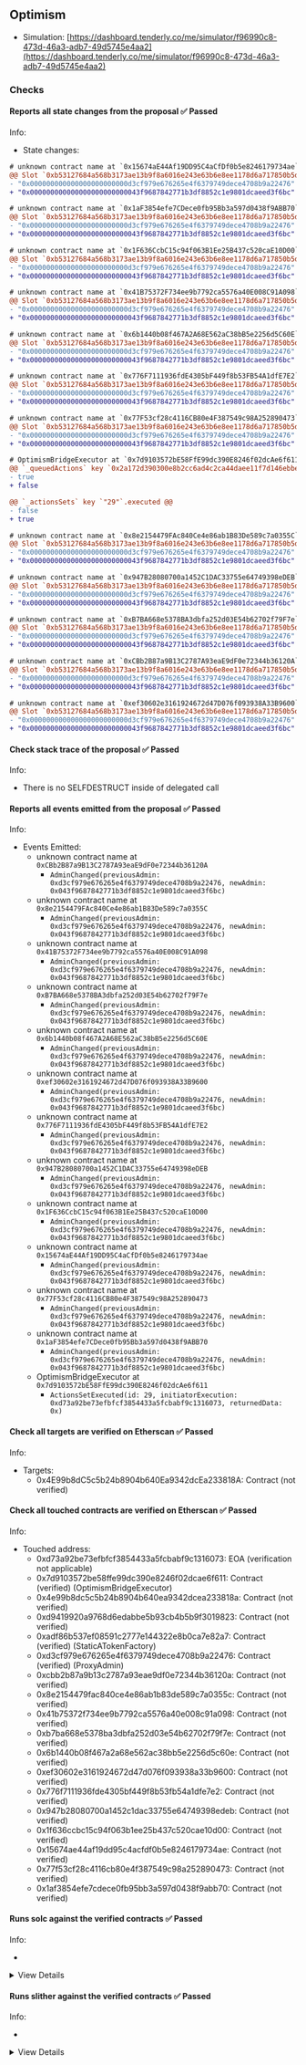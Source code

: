 ## Optimism

- Simulation: [https://dashboard.tenderly.co/me/simulator/f96990c8-473d-46a3-adb7-49d5745e4aa2](https://dashboard.tenderly.co/me/simulator/f96990c8-473d-46a3-adb7-49d5745e4aa2)

### Checks

#### Reports all state changes from the proposal ✅ Passed

Info:

- State changes:

```diff
# unknown contract name at `0x15674aE44Af19DD95C4aCfDf0b5e8246179734ae`
@@ Slot `0xb53127684a568b3173ae13b9f8a6016e243e63b6e8ee1178d6a717850b5d6103` @@
- "0x000000000000000000000000d3cf979e676265e4f6379749dece4708b9a22476"
+ "0x000000000000000000000000043f9687842771b3df8852c1e9801dcaeed3f6bc"
```

```diff
# unknown contract name at `0x1aF3854efe7CDece0fb95Bb3a597d0438f9ABB70`
@@ Slot `0xb53127684a568b3173ae13b9f8a6016e243e63b6e8ee1178d6a717850b5d6103` @@
- "0x000000000000000000000000d3cf979e676265e4f6379749dece4708b9a22476"
+ "0x000000000000000000000000043f9687842771b3df8852c1e9801dcaeed3f6bc"
```

```diff
# unknown contract name at `0x1F636CcbC15c94f063B1Ee25B437c520caE10D00`
@@ Slot `0xb53127684a568b3173ae13b9f8a6016e243e63b6e8ee1178d6a717850b5d6103` @@
- "0x000000000000000000000000d3cf979e676265e4f6379749dece4708b9a22476"
+ "0x000000000000000000000000043f9687842771b3df8852c1e9801dcaeed3f6bc"
```

```diff
# unknown contract name at `0x41B75372F734ee9b7792ca5576a40E008C91A098`
@@ Slot `0xb53127684a568b3173ae13b9f8a6016e243e63b6e8ee1178d6a717850b5d6103` @@
- "0x000000000000000000000000d3cf979e676265e4f6379749dece4708b9a22476"
+ "0x000000000000000000000000043f9687842771b3df8852c1e9801dcaeed3f6bc"
```

```diff
# unknown contract name at `0x6b1440b08f467A2A68E562aC38bB5e2256d5C60E`
@@ Slot `0xb53127684a568b3173ae13b9f8a6016e243e63b6e8ee1178d6a717850b5d6103` @@
- "0x000000000000000000000000d3cf979e676265e4f6379749dece4708b9a22476"
+ "0x000000000000000000000000043f9687842771b3df8852c1e9801dcaeed3f6bc"
```

```diff
# unknown contract name at `0x776F7111936fdE4305bF449f8b53FB54A1dfE7E2`
@@ Slot `0xb53127684a568b3173ae13b9f8a6016e243e63b6e8ee1178d6a717850b5d6103` @@
- "0x000000000000000000000000d3cf979e676265e4f6379749dece4708b9a22476"
+ "0x000000000000000000000000043f9687842771b3df8852c1e9801dcaeed3f6bc"
```

```diff
# unknown contract name at `0x77F53cf28c4116CB80e4F387549c98A252890473`
@@ Slot `0xb53127684a568b3173ae13b9f8a6016e243e63b6e8ee1178d6a717850b5d6103` @@
- "0x000000000000000000000000d3cf979e676265e4f6379749dece4708b9a22476"
+ "0x000000000000000000000000043f9687842771b3df8852c1e9801dcaeed3f6bc"
```

```diff
# OptimismBridgeExecutor at `0x7d9103572bE58FfE99dc390E8246f02dcAe6f611`
@@ `_queuedActions` key `0x2a172d390300e8b2cc6ad4c2ca44daee11f7d146ebbe7aa6598536db73012311` @@
- true
+ false

@@ `_actionsSets` key `"29"`.executed @@
- false
+ true

```

```diff
# unknown contract name at `0x8e2154479FAc840Ce4e86ab1B83De589c7a0355C`
@@ Slot `0xb53127684a568b3173ae13b9f8a6016e243e63b6e8ee1178d6a717850b5d6103` @@
- "0x000000000000000000000000d3cf979e676265e4f6379749dece4708b9a22476"
+ "0x000000000000000000000000043f9687842771b3df8852c1e9801dcaeed3f6bc"
```

```diff
# unknown contract name at `0x947B28080700a1452C1DAC33755e64749398eDEB`
@@ Slot `0xb53127684a568b3173ae13b9f8a6016e243e63b6e8ee1178d6a717850b5d6103` @@
- "0x000000000000000000000000d3cf979e676265e4f6379749dece4708b9a22476"
+ "0x000000000000000000000000043f9687842771b3df8852c1e9801dcaeed3f6bc"
```

```diff
# unknown contract name at `0xB7BA668e5378BA3dbfa252d03E54b62702f79F7e`
@@ Slot `0xb53127684a568b3173ae13b9f8a6016e243e63b6e8ee1178d6a717850b5d6103` @@
- "0x000000000000000000000000d3cf979e676265e4f6379749dece4708b9a22476"
+ "0x000000000000000000000000043f9687842771b3df8852c1e9801dcaeed3f6bc"
```

```diff
# unknown contract name at `0xCBb2B87a9B13C2787A93eaE9dF0e72344b36120A`
@@ Slot `0xb53127684a568b3173ae13b9f8a6016e243e63b6e8ee1178d6a717850b5d6103` @@
- "0x000000000000000000000000d3cf979e676265e4f6379749dece4708b9a22476"
+ "0x000000000000000000000000043f9687842771b3df8852c1e9801dcaeed3f6bc"
```

```diff
# unknown contract name at `0xef30602e3161924672d47D076f093938A33B9600`
@@ Slot `0xb53127684a568b3173ae13b9f8a6016e243e63b6e8ee1178d6a717850b5d6103` @@
- "0x000000000000000000000000d3cf979e676265e4f6379749dece4708b9a22476"
+ "0x000000000000000000000000043f9687842771b3df8852c1e9801dcaeed3f6bc"
```

#### Check stack trace of the proposal ✅ Passed

Info:

- There is no SELFDESTRUCT inside of delegated call

#### Reports all events emitted from the proposal ✅ Passed

Info:

- Events Emitted:
  - unknown contract name at `0xCBb2B87a9B13C2787A93eaE9dF0e72344b36120A`
    - `AdminChanged(previousAdmin: 0xd3cf979e676265e4f6379749dece4708b9a22476, newAdmin: 0x043f9687842771b3df8852c1e9801dcaeed3f6bc)`
  - unknown contract name at `0x8e2154479FAc840Ce4e86ab1B83De589c7a0355C`
    - `AdminChanged(previousAdmin: 0xd3cf979e676265e4f6379749dece4708b9a22476, newAdmin: 0x043f9687842771b3df8852c1e9801dcaeed3f6bc)`
  - unknown contract name at `0x41B75372F734ee9b7792ca5576a40E008C91A098`
    - `AdminChanged(previousAdmin: 0xd3cf979e676265e4f6379749dece4708b9a22476, newAdmin: 0x043f9687842771b3df8852c1e9801dcaeed3f6bc)`
  - unknown contract name at `0xB7BA668e5378BA3dbfa252d03E54b62702f79F7e`
    - `AdminChanged(previousAdmin: 0xd3cf979e676265e4f6379749dece4708b9a22476, newAdmin: 0x043f9687842771b3df8852c1e9801dcaeed3f6bc)`
  - unknown contract name at `0x6b1440b08f467A2A68E562aC38bB5e2256d5C60E`
    - `AdminChanged(previousAdmin: 0xd3cf979e676265e4f6379749dece4708b9a22476, newAdmin: 0x043f9687842771b3df8852c1e9801dcaeed3f6bc)`
  - unknown contract name at `0xef30602e3161924672d47D076f093938A33B9600`
    - `AdminChanged(previousAdmin: 0xd3cf979e676265e4f6379749dece4708b9a22476, newAdmin: 0x043f9687842771b3df8852c1e9801dcaeed3f6bc)`
  - unknown contract name at `0x776F7111936fdE4305bF449f8b53FB54A1dfE7E2`
    - `AdminChanged(previousAdmin: 0xd3cf979e676265e4f6379749dece4708b9a22476, newAdmin: 0x043f9687842771b3df8852c1e9801dcaeed3f6bc)`
  - unknown contract name at `0x947B28080700a1452C1DAC33755e64749398eDEB`
    - `AdminChanged(previousAdmin: 0xd3cf979e676265e4f6379749dece4708b9a22476, newAdmin: 0x043f9687842771b3df8852c1e9801dcaeed3f6bc)`
  - unknown contract name at `0x1F636CcbC15c94f063B1Ee25B437c520caE10D00`
    - `AdminChanged(previousAdmin: 0xd3cf979e676265e4f6379749dece4708b9a22476, newAdmin: 0x043f9687842771b3df8852c1e9801dcaeed3f6bc)`
  - unknown contract name at `0x15674aE44Af19DD95C4aCfDf0b5e8246179734ae`
    - `AdminChanged(previousAdmin: 0xd3cf979e676265e4f6379749dece4708b9a22476, newAdmin: 0x043f9687842771b3df8852c1e9801dcaeed3f6bc)`
  - unknown contract name at `0x77F53cf28c4116CB80e4F387549c98A252890473`
    - `AdminChanged(previousAdmin: 0xd3cf979e676265e4f6379749dece4708b9a22476, newAdmin: 0x043f9687842771b3df8852c1e9801dcaeed3f6bc)`
  - unknown contract name at `0x1aF3854efe7CDece0fb95Bb3a597d0438f9ABB70`
    - `AdminChanged(previousAdmin: 0xd3cf979e676265e4f6379749dece4708b9a22476, newAdmin: 0x043f9687842771b3df8852c1e9801dcaeed3f6bc)`
  - OptimismBridgeExecutor at `0x7d9103572bE58FfE99dc390E8246f02dcAe6f611`
    - `ActionsSetExecuted(id: 29, initiatorExecution: 0xd73a92be73efbfcf3854433a5fcbabf9c1316073, returnedData: 0x)`

#### Check all targets are verified on Etherscan ✅ Passed

Info:

- Targets:
  - 0x4E99b8dC5c5b24b8904b640Ea9342dcEa233818A: Contract (not verified)

#### Check all touched contracts are verified on Etherscan ✅ Passed

Info:

- Touched address:
  - 0xd73a92be73efbfcf3854433a5fcbabf9c1316073: EOA (verification not applicable)
  - 0x7d9103572be58ffe99dc390e8246f02dcae6f611: Contract (verified) (OptimismBridgeExecutor)
  - 0x4e99b8dc5c5b24b8904b640ea9342dcea233818a: Contract (not verified)
  - 0xd9419920a9768d6edabbe5b93cb4b5b9f3019823: Contract (not verified)
  - 0xadf86b537ef08591c2777e144322e8b0ca7e82a7: Contract (verified) (StaticATokenFactory)
  - 0xd3cf979e676265e4f6379749dece4708b9a22476: Contract (verified) (ProxyAdmin)
  - 0xcbb2b87a9b13c2787a93eae9df0e72344b36120a: Contract (not verified)
  - 0x8e2154479fac840ce4e86ab1b83de589c7a0355c: Contract (not verified)
  - 0x41b75372f734ee9b7792ca5576a40e008c91a098: Contract (not verified)
  - 0xb7ba668e5378ba3dbfa252d03e54b62702f79f7e: Contract (not verified)
  - 0x6b1440b08f467a2a68e562ac38bb5e2256d5c60e: Contract (not verified)
  - 0xef30602e3161924672d47d076f093938a33b9600: Contract (not verified)
  - 0x776f7111936fde4305bf449f8b53fb54a1dfe7e2: Contract (not verified)
  - 0x947b28080700a1452c1dac33755e64749398edeb: Contract (not verified)
  - 0x1f636ccbc15c94f063b1ee25b437c520cae10d00: Contract (not verified)
  - 0x15674ae44af19dd95c4acfdf0b5e8246179734ae: Contract (not verified)
  - 0x77f53cf28c4116cb80e4f387549c98a252890473: Contract (not verified)
  - 0x1af3854efe7cdece0fb95bb3a597d0438f9abb70: Contract (not verified)

#### Runs solc against the verified contracts ✅ Passed

Info:

-

<details>
<summary>View Details</summary>
<details>
<summary>View warnings for OptimismBridgeExecutor at `0x7d9103572bE58FfE99dc390E8246f02dcAe6f611`</summary>

```
INFO:CryticCompile:Source code not available, try to fetch the bytecode only
```

</details>

<details>
<summary>View warnings for StaticATokenFactory at `0xADf86b537eF08591c2777E144322E8b0Ca7E82a7`</summary>

```
INFO:CryticCompile:Source code not available, try to fetch the bytecode only
```

</details>

<details>
<summary>View warnings for ProxyAdmin at `0xD3cF979e676265e4f6379749DECe4708B9A22476`</summary>

```
INFO:CryticCompile:'solc --standard-json --allow-paths /home/runner/work/seatbelt-for-ghosts/seatbelt-for-ghosts/crytic-export/etherscan-contracts/0xd3cf979e676265e4f6379749dece4708b9a22476-ProxyAdmin' running
```

</details>

</details>

#### Runs slither against the verified contracts ✅ Passed

Info:

-

<details>
<summary>View Details</summary>

<details>
<summary>Slither report for OptimismBridgeExecutor at `0x7d9103572bE58FfE99dc390E8246f02dcAe6f611`</summary>

```
Source code not available, try to fetch the bytecode only
ERROR:SlitherSolcParsing:crytic-compile returned an empty AST. If you are trying to analyze a contract from etherscan or similar make sure it has source code available.
Traceback (most recent call last):
  File "/home/runner/.local/lib/python3.10/site-packages/slither/__main__.py", line 814, in main_impl
    ) = process_all(filename, args, detector_classes, printer_classes)
  File "/home/runner/.local/lib/python3.10/site-packages/slither/__main__.py", line 102, in process_all
    ) = process_single(compilation, args, detector_classes, printer_classes)
  File "/home/runner/.local/lib/python3.10/site-packages/slither/__main__.py", line 80, in process_single
    slither = Slither(target, ast_format=ast, **vars(args))
  File "/home/runner/.local/lib/python3.10/site-packages/slither/slither.py", line 115, in __init__
    self.add_source_code(path)
  File "/home/runner/.local/lib/python3.10/site-packages/slither/core/slither_core.py", line 172, in add_source_code
    with open(path, encoding="utf8", newline="") as f:
FileNotFoundError: [Errno 2] No such file or directory: ''
ERROR:root:Error in 0x7d9103572be58ffe99dc390e8246f02dcae6f611
ERROR:root:Traceback (most recent call last):
  File "/home/runner/.local/lib/python3.10/site-packages/slither/__main__.py", line 814, in main_impl
    ) = process_all(filename, args, detector_classes, printer_classes)
  File "/home/runner/.local/lib/python3.10/site-packages/slither/__main__.py", line 102, in process_all
    ) = process_single(compilation, args, detector_classes, printer_classes)
  File "/home/runner/.local/lib/python3.10/site-packages/slither/__main__.py", line 80, in process_single
    slither = Slither(target, ast_format=ast, **vars(args))
  File "/home/runner/.local/lib/python3.10/site-packages/slither/slither.py", line 115, in __init__
    self.add_source_code(path)
  File "/home/runner/.local/lib/python3.10/site-packages/slither/core/slither_core.py", line 172, in add_source_code
    with open(path, encoding="utf8", newline="") as f:
FileNotFoundError: [Errno 2] No such file or directory: ''

```

</details>

<details>
<summary>Slither report for StaticATokenFactory at `0xADf86b537eF08591c2777E144322E8b0Ca7E82a7`</summary>

```
Source code not available, try to fetch the bytecode only
ERROR:SlitherSolcParsing:crytic-compile returned an empty AST. If you are trying to analyze a contract from etherscan or similar make sure it has source code available.
Traceback (most recent call last):
  File "/home/runner/.local/lib/python3.10/site-packages/slither/__main__.py", line 814, in main_impl
    ) = process_all(filename, args, detector_classes, printer_classes)
  File "/home/runner/.local/lib/python3.10/site-packages/slither/__main__.py", line 102, in process_all
    ) = process_single(compilation, args, detector_classes, printer_classes)
  File "/home/runner/.local/lib/python3.10/site-packages/slither/__main__.py", line 80, in process_single
    slither = Slither(target, ast_format=ast, **vars(args))
  File "/home/runner/.local/lib/python3.10/site-packages/slither/slither.py", line 115, in __init__
    self.add_source_code(path)
  File "/home/runner/.local/lib/python3.10/site-packages/slither/core/slither_core.py", line 172, in add_source_code
    with open(path, encoding="utf8", newline="") as f:
FileNotFoundError: [Errno 2] No such file or directory: ''
ERROR:root:Error in 0xadf86b537ef08591c2777e144322e8b0ca7e82a7
ERROR:root:Traceback (most recent call last):
  File "/home/runner/.local/lib/python3.10/site-packages/slither/__main__.py", line 814, in main_impl
    ) = process_all(filename, args, detector_classes, printer_classes)
  File "/home/runner/.local/lib/python3.10/site-packages/slither/__main__.py", line 102, in process_all
    ) = process_single(compilation, args, detector_classes, printer_classes)
  File "/home/runner/.local/lib/python3.10/site-packages/slither/__main__.py", line 80, in process_single
    slither = Slither(target, ast_format=ast, **vars(args))
  File "/home/runner/.local/lib/python3.10/site-packages/slither/slither.py", line 115, in __init__
    self.add_source_code(path)
  File "/home/runner/.local/lib/python3.10/site-packages/slither/core/slither_core.py", line 172, in add_source_code
    with open(path, encoding="utf8", newline="") as f:
FileNotFoundError: [Errno 2] No such file or directory: ''

```

</details>

<details>
<summary>Slither report for ProxyAdmin at `0xD3cF979e676265e4f6379749DECe4708B9A22476`</summary>

```
'solc --standard-json --allow-paths /home/runner/work/seatbelt-for-ghosts/seatbelt-for-ghosts/crytic-export/etherscan-contracts/0xd3cf979e676265e4f6379749dece4708b9a22476-ProxyAdmin' running
INFO:Detectors:
ERC1967Upgrade._upgradeToAndCall(address,bytes,bool) (lib/solidity-utils/src/contracts/transparent-proxy/ERC1967Upgrade.sol#84-93) ignores return value by Address.functionDelegateCall(newImplementation,data) (lib/solidity-utils/src/contracts/transparent-proxy/ERC1967Upgrade.sol#91)
Reference: https://github.com/crytic/slither/wiki/Detector-Documentation#unused-return
INFO:Detectors:
Modifier TransparentUpgradeableProxy.ifAdmin() (lib/solidity-utils/src/contracts/transparent-proxy/TransparentUpgradeableProxy.sol#52-58) does not always execute _; or revertReference: https://github.com/crytic/slither/wiki/Detector-Documentation#incorrect-modifier
INFO:Detectors:
Address._revert(bytes,string) (lib/solidity-utils/src/contracts/oz-common/Address.sol#235-247) uses assembly
	- INLINE ASM (lib/solidity-utils/src/contracts/oz-common/Address.sol#240-243)
StorageSlot.getAddressSlot(bytes32) (lib/solidity-utils/src/contracts/oz-common/StorageSlot.sol#53-58) uses assembly
	- INLINE ASM (lib/solidity-utils/src/contracts/oz-common/StorageSlot.sol#55-57)
StorageSlot.getBooleanSlot(bytes32) (lib/solidity-utils/src/contracts/oz-common/StorageSlot.sol#63-68) uses assembly
	- INLINE ASM (lib/solidity-utils/src/contracts/oz-common/StorageSlot.sol#65-67)
StorageSlot.getBytes32Slot(bytes32) (lib/solidity-utils/src/contracts/oz-common/StorageSlot.sol#73-78) uses assembly
	- INLINE ASM (lib/solidity-utils/src/contracts/oz-common/StorageSlot.sol#75-77)
StorageSlot.getUint256Slot(bytes32) (lib/solidity-utils/src/contracts/oz-common/StorageSlot.sol#83-88) uses assembly
	- INLINE ASM (lib/solidity-utils/src/contracts/oz-common/StorageSlot.sol#85-87)
Proxy._delegate(address) (lib/solidity-utils/src/contracts/transparent-proxy/Proxy.sol#28-51) uses assembly
	- INLINE ASM (lib/solidity-utils/src/contracts/transparent-proxy/Proxy.sol#29-50)
Reference: https://github.com/crytic/slither/wiki/Detector-Documentation#assembly-usage
INFO:Detectors:
Address.functionCall(address,bytes) (lib/solidity-utils/src/contracts/oz-common/Address.sol#86-88) is never used and should be removed
Address.functionCall(address,bytes,string) (lib/solidity-utils/src/contracts/oz-common/Address.sol#96-102) is never used and should be removed
Address.functionCallWithValue(address,bytes,uint256) (lib/solidity-utils/src/contracts/oz-common/Address.sol#115-121) is never used and should be removed
Address.functionCallWithValue(address,bytes,uint256,string) (lib/solidity-utils/src/contracts/oz-common/Address.sol#129-138) is never used and should be removed
Address.functionStaticCall(address,bytes) (lib/solidity-utils/src/contracts/oz-common/Address.sol#146-151) is never used and should be removed
Address.functionStaticCall(address,bytes,string) (lib/solidity-utils/src/contracts/oz-common/Address.sol#159-166) is never used and should be removed
Address.sendValue(address,uint256) (lib/solidity-utils/src/contracts/oz-common/Address.sol#61-66) is never used and should be removed
Address.verifyCallResult(bool,bytes,string) (lib/solidity-utils/src/contracts/oz-common/Address.sol#223-233) is never used and should be removed
Context._msgData() (lib/solidity-utils/src/contracts/oz-common/Context.sol#22-24) is never used and should be removed
StorageSlot.getBooleanSlot(bytes32) (lib/solidity-utils/src/contracts/oz-common/StorageSlot.sol#63-68) is never used and should be removed
StorageSlot.getBytes32Slot(bytes32) (lib/solidity-utils/src/contracts/oz-common/StorageSlot.sol#73-78) is never used and should be removed
StorageSlot.getUint256Slot(bytes32) (lib/solidity-utils/src/contracts/oz-common/StorageSlot.sol#83-88) is never used and should be removed
TransparentUpgradeableProxy._admin() (lib/solidity-utils/src/contracts/transparent-proxy/TransparentUpgradeableProxy.sol#123-125) is never used and should be removed
Reference: https://github.com/crytic/slither/wiki/Detector-Documentation#dead-code
INFO:Detectors:
Low level call in Address.sendValue(address,uint256) (lib/solidity-utils/src/contracts/oz-common/Address.sol#61-66):
	- (success) = recipient.call{value: amount}() (lib/solidity-utils/src/contracts/oz-common/Address.sol#64)
Low level call in Address.functionCallWithValue(address,bytes,uint256,string) (lib/solidity-utils/src/contracts/oz-common/Address.sol#129-138):
	- (success,returndata) = target.call{value: value}(data) (lib/solidity-utils/src/contracts/oz-common/Address.sol#136)
Low level call in Address.functionStaticCall(address,bytes,string) (lib/solidity-utils/src/contracts/oz-common/Address.sol#159-166):
	- (success,returndata) = target.staticcall(data) (lib/solidity-utils/src/contracts/oz-common/Address.sol#164)
Low level call in Address.functionDelegateCall(address,bytes,string) (lib/solidity-utils/src/contracts/oz-common/Address.sol#184-191):
	- (success,returndata) = target.delegatecall(data) (lib/solidity-utils/src/contracts/oz-common/Address.sol#189)
Low level call in ProxyAdmin.getProxyImplementation(TransparentUpgradeableProxy) (lib/solidity-utils/src/contracts/transparent-proxy/ProxyAdmin.sol#28-36):
	- (success,returndata) = address(proxy).staticcall(0x5c60da1b) (lib/solidity-utils/src/contracts/transparent-proxy/ProxyAdmin.sol#33)
Low level call in ProxyAdmin.getProxyAdmin(TransparentUpgradeableProxy) (lib/solidity-utils/src/contracts/transparent-proxy/ProxyAdmin.sol#45-51):
	- (success,returndata) = address(proxy).staticcall(0xf851a440) (lib/solidity-utils/src/contracts/transparent-proxy/ProxyAdmin.sol#48)
Reference: https://github.com/crytic/slither/wiki/Detector-Documentation#low-level-calls
INFO:Slither:0xd3cf979e676265e4f6379749dece4708b9a22476 analyzed (9 contracts with 82 detectors), 27 result(s) found
```

</details>

</details>
